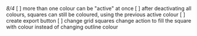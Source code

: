 _8/4_
[ ] more than one colour can be "active" at once
[ ] after deactivating all colours, squares can still be coloured, using the previous active colour
[ ] create export button
[ ] change grid squares change action to fill the square with colour instead of changing outline colour